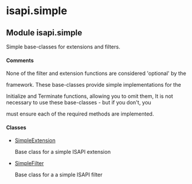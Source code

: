 # isapi.simple

## Module isapi.simple

Simple base-classes for extensions and filters.

#### Comments
None of the filter and extension functions are considered 'optional' by the 

framework.  These base-classes provide simple implementations for the 

Initialize and Terminate functions, allowing you to omit them,
It is not necessary to use these base-classes - but if you don't, you 

must ensure each of the required methods are implemented.

#### Classes


  - [SimpleExtension](#isapi.simple.simpleextension)

    Base class for a simple ISAPI extension&nbsp;

  - [SimpleFilter](#isapi.simple.simplefilter)

    Base class for a a simple ISAPI filter&nbsp;